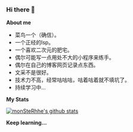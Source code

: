### Hi there 👋

**About me**

- 菜鸟一个（确信）。
- 一个正经的lsp。
- 一个喜欢二次元的肥宅。
- 偶尔可能写一点用处不大的小程序来练手。
- 偶尔在自己的博客网页记录点东西。
- 文采不是很好。
- 技术力不高，经常咕咕咕，咕着咕着就不填坑了。
- 持续学习中...

**My Stats**

[![monSteRhhe's github stats](https://github-readme-stats.vercel.app/api?username=monSteRhhe&show_icons=true&theme=dark)](https://github.com/anuraghazra/github-readme-stats)

**Keep learning...**